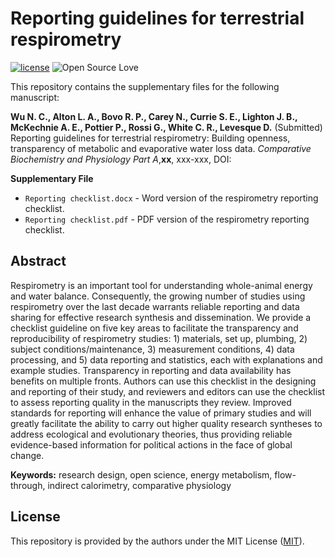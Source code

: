 # Reporting guidelines for terrestrial respirometry

[![license](https://img.shields.io/badge/license-MIT%20+%20file%20LICENSE-lightgrey.svg)](https://choosealicense.com/)
![Open Source
Love](https://badges.frapsoft.com/os/v2/open-source.svg?v=103)

This repository contains the supplementary files for the following manuscript:

**Wu N. C., Alton L. A., Bovo R. P., Carey N., Currie S. E., Lighton J. B., McKechnie A. E., Pottier P., Rossi G., White C. R., Levesque D.** (Submitted) Reporting guidelines for terrestrial respirometry: Building openness, transparency of metabolic and evaporative water loss data. *Comparative Biochemistry and Physiology Part A*,**xx**, xxx-xxx, DOI: 

**Supplementary File**
- `Reporting checklist.docx` - Word version of the respirometry reporting checklist.
- `Reporting checklist.pdf` - PDF version of the respirometry reporting checklist.

## Abstract
Respirometry is an important tool for understanding whole-animal energy and water balance. Consequently, the growing number of studies using respirometry over the last decade warrants reliable reporting and data sharing for effective research synthesis and dissemination. We provide a checklist guideline on five key areas to facilitate the transparency and reproducibility of respirometry studies: 1) materials, set up, plumbing, 2) subject conditions/maintenance, 3) measurement conditions, 4) data processing, and 5) data reporting and statistics, each with explanations and example studies. Transparency in reporting and data availability has benefits on multiple fronts. Authors can use this checklist in the designing and reporting of their study, and reviewers and editors can use the checklist to assess reporting quality in the manuscripts they review. Improved standards for reporting will enhance the value of primary studies and will greatly facilitate the ability to carry out higher quality research syntheses to address ecological and evolutionary theories, thus providing reliable evidence-based information for political actions in the face of global change.

**Keywords:** research design, open science, energy metabolism, flow-through, indirect calorimetry, comparative physiology

## License
This repository is provided by the authors under the MIT License ([MIT](http://opensource.org/licenses/MIT)).
